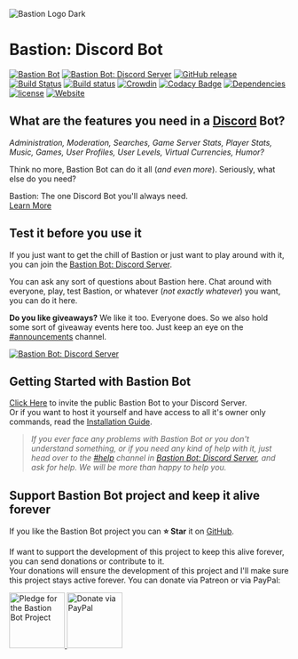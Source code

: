 ![Bastion Logo Dark](https://resources.bastionbot.org/logos/BastionLogo_Text_Dark_ON.png)

# Bastion: Discord Bot
[![Bastion Bot](https://discordbots.org/api/widget/status/267035345537728512.svg)](https://discordapp.com/oauth2/authorize?client_id=267035345537728512&scope=bot&permissions=2146958463)
[![Bastion Bot: Discord Server](https://discordapp.com/api/guilds/267022940967665664/embed.png)](https://discord.gg/fzx8fkt)
[![GitHub release](https://img.shields.io/github/release/TheBastionBot/Bastion.svg?style=flat&label=Bastion)](https://github.com/TheBastionBot/Bastion/releases)
[![Build Status](https://travis-ci.org/TheBastionBot/Bastion.svg?branch=master)](https://travis-ci.org/TheBastionBot/Bastion)
[![Build status](https://ci.appveyor.com/api/projects/status/1nb6ed6j4j4eoy3w/branch/master?svg=true&retina=true)](https://ci.appveyor.com/project/k3rn31p4nic/bastion/branch/master)
[![Crowdin](https://d322cqt584bo4o.cloudfront.net/bastion/localized.svg)](http://i18n.bastionbot.org/project/bastion)
[![Codacy Badge](https://api.codacy.com/project/badge/Grade/7cac2730252247819a559caa2aad4fab)](https://www.codacy.com/app/snkrsnkampa/Bastion?utm_source=github.com&utm_medium=referral&utm_content=TheBastionBot/Bastion&utm_campaign=badger)
[![Dependencies](https://david-dm.org/TheBastionBot/Bastion.svg)](https://david-dm.org/TheBastionBot/Bastion)
[![license](https://img.shields.io/github/license/TheBastionBot/Bastion.svg)](LICENSE)
[![Website](https://img.shields.io/website-up-down-green-red/https/bastionbot.org.svg?label=Website)](https://bastionbot.org)

## What are the features you need in a [Discord](https://discordapp.com) Bot?
*Administration, Moderation, Searches, Game Server Stats, Player Stats,
Music, Games, User Profiles, User Levels, Virtual Currencies, Humor?*  

Think no more, Bastion Bot can do it all (*and even more*).
Seriously, what else do you need?  

Bastion: The one Discord Bot you'll always need.  
[Learn More](https://bastionbot.org 'Visit Bastion Bot website to Learn More')

## Test it before you use it
If you just want to get the chill of Bastion or just want to play around with
it, you can join the [Bastion Bot: Discord Server](https://discord.gg/fzx8fkt).

You can ask any sort of questions about Bastion here.
Chat around with everyone, play, test Bastion, or whatever
(*not exactly whatever*) you want, you can do it here.

**Do you like giveaways?** We like it too. Everyone does.
So we also hold some sort of giveaway events here too.
Just keep an eye on the [#announcements]() channel.  

[![Bastion Bot: Discord Server](https://discordapp.com/api/guilds/267022940967665664/embed.png?style=banner2)](https://discord.gg/fzx8fkt)

## Getting Started with Bastion Bot
[Click Here](https://discordapp.com/oauth2/authorize?client_id=267035345537728512&scope=bot&permissions=2146958463)
to invite the public Bastion Bot to your Discord Server.  
Or if you want to host it yourself and have access to all it's owner only
commands, read the [Installation Guide](https://bastionbot.org).

> *If you ever face any problems with Bastion Bot or you don't understand*
> *something, or if you need any kind of help with it, just head over to the*
> *[#help](https://discord.gg/fzx8fkt) channel in*
> *[Bastion Bot: Discord Server](https://discord.gg/fzx8fkt), and ask for help.*
> *We will be more than happy to help you.*

## Support Bastion Bot project and keep it alive forever
If you like the Bastion Bot project you can **⭐ Star** it on
[GitHub](https://github.com/TheBastionBot/Bastion).  

If want to support the development of this project to keep this alive forever,
you can send donations or contribute to it.  
Your donations will ensure the development of this project and I'll make sure
this project stays active forever. You can donate via Patreon or via PayPal:

<a href="https://www.patreon.com/snkrsnkampa" title="Pledge for the Bastion Bot Project">
<img src="https://s7.postimg.org/m5awszoyz/patreon.jpg" alt="Pledge for the Bastion Bot Project" height="100" />
</a>
<a href="https://paypal.me/snkrsnkampa" title="Donate via PayPal">
<img src="https://s1.postimg.org/wbhh3ef5b/paypal.jpg" alt="Donate via PayPal" height="100" />
</a>
<!-- [![patreon.jpg](https://s7.postimg.org/m5awszoyz/patreon.jpg)](https://www.patreon.com/snkrsnkampa) -->
<!-- [![paypal.jpg](https://s1.postimg.org/wbhh3ef5b/paypal.jpg)](https://paypal.me/snkrsnkampa) -->
